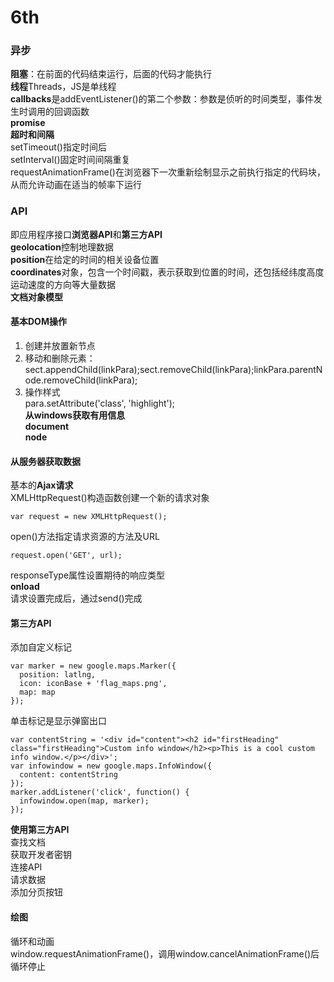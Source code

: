 # 6th  
### 异步  
**阻塞**：在前面的代码结束运行，后面的代码才能执行  
**线程**Threads，JS是单线程  
**callbacks**是addEventListener()的第二个参数：参数是侦听的时间类型，事件发生时调用的回调函数  
**promise**  
**超时和间隔**  
setTimeout()指定时间后  
setInterval()固定时间间隔重复  
requestAnimationFrame()在浏览器下一次重新绘制显示之前执行指定的代码块，从而允许动画在适当的帧率下运行  
### API  
即应用程序接口**浏览器API**和**第三方API**  
**geolocation**控制地理数据  
**position**在给定的时间的相关设备位置  
**coordinates**对象，包含一个时间戳，表示获取到位置的时间，还包括经纬度高度运动速度的方向等大量数据  
**文档对象模型**  
#### 基本DOM操作  
1. 创建并放置新节点  
2. 移动和删除元素：sect.appendChild(linkPara);sect.removeChild(linkPara);linkPara.parentNode.removeChild(linkPara);  
3. 操作样式  
para.setAttribute('class', 'highlight');  
**从windows获取有用信息**  
**document**  
**node**  
#### 从服务器获取数据  
基本的**Ajax请求**  
XMLHttpRequest()构造函数创建一个新的请求对象  
```
var request = new XMLHttpRequest();  
```
open()方法指定请求资源的方法及URL  
```
request.open('GET', url);  
```
responseType属性设置期待的响应类型  
**onload**  
请求设置完成后，通过send()完成  
#### 第三方API  
添加自定义标记  
```
var marker = new google.maps.Marker({
  position: latlng,
  icon: iconBase + 'flag_maps.png',
  map: map
});  
```
单击标记是显示弹窗出口  
```
var contentString = '<div id="content"><h2 id="firstHeading" class="firstHeading">Custom info window</h2><p>This is a cool custom info window.</p></div>';  
var infowindow = new google.maps.InfoWindow({
  content: contentString
});  
marker.addListener('click', function() {
  infowindow.open(map, marker);
});  
```
**使用第三方API**  
查找文档  
获取开发者密钥  
连接API  
请求数据  
添加分页按钮  
#### <canvas>绘图  
循环和动画  
window.requestAnimationFrame()，调用window.cancelAnimationFrame()后循环停止
